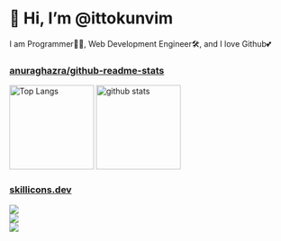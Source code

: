 # 👋 Hi, I’m @ittokunvim

I am Programmer👩‍💻, Web Development Engineer🛠️, and I love Github💕

### [anuraghazra/github-readme-stats](https://github.com/anuraghazra/github-readme-stats)

<p align="left">
  <img
    alt="Top Langs"
    height="150px"
    src="https://github-readme-stats.vercel.app/api/top-langs/?username=ittokunvim&layout=compact&theme=tokyonight"
  />
  <img
    alt="github stats"
    height="150px"
    src="https://github-readme-stats.vercel.app/api?username=ittokunvim&layout=compact&theme=tokyonight"
  />
</p>

### [skillicons.dev](https://skillicons.dev)

<p align="left">
  <a href="https://skillicons.dev">
    <img src="https://skillicons.dev/icons?i=rust,ts,js,ruby" /><br />
    <img src="https://skillicons.dev/icons?i=actix,nextjs,rails,nodejs" /><br />
    <img src="https://skillicons.dev/icons?i=github,docker,neovim,vscode" />
  </a>
</p>
